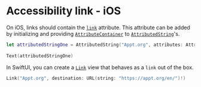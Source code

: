 # Accessibility link - iOS

On iOS, links should contain the [`link`](https://developer.apple.com/documentation/foundation/nsattributedstring/key/1535719-link) attribute. This attribute can be added by initializing and providing [`AttributeContainer`](https://developer.apple.com/documentation/foundation/attributecontainer) to [`AttributedString`](https://developer.apple.com/documentation/foundation/attributedstring)'s.

```swift
let attributedStringOne = AttributedString("Appt.org", attributes: AttributeContainer([.link: URL(string: "https://appt.org/en/")!]))
        
Text(attributedStringOne)
```

In SwiftUI, you can create a [`Link`](https://developer.apple.com/documentation/swiftui/link) view that behaves as a `link` out of the box.

```swift
Link("Appt.org", destination: URL(string: "https://appt.org/en/")!)
```
